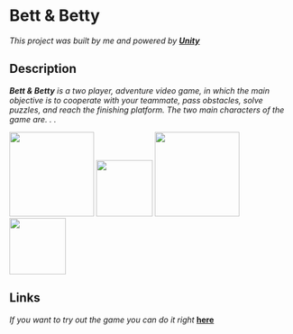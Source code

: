 # Bett & Betty
_This project was built by me and powered by **[Unity](https://unity.com/)**_
## Description
_**Bett & Betty** is a two player, adventure video game, in which the main objective is to cooperate with your teammate, pass obstacles, solve puzzles, and reach the finishing platform. The two main characters of the game are. . ._<br/>

<img src="https://user-images.githubusercontent.com/52049224/109575701-360ed180-7aa7-11eb-8ac2-d66d30918b3e.png" width=150>
<img src="https://user-images.githubusercontent.com/52049224/109574112-41acc900-7aa4-11eb-942d-1fc8a2e4398e.png" width=100>

<img src="https://user-images.githubusercontent.com/52049224/109575604-ff38bb80-7aa6-11eb-989f-4cad0bc763ea.png" width=150>
<img src="https://user-images.githubusercontent.com/52049224/109575877-838b3e80-7aa7-11eb-97df-d95f3cd71264.png" width=100>

## Links
_If you want to try out the game you can do it right_ **[here](https://cheesegames.net/games/2705/index.php?gameDataId=2705)**
